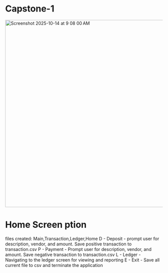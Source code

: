# Capstone-1

<img width="712" height="598" alt="Screenshot 2025-10-14 at 9 08 00 AM" src="https://github.com/user-attachments/assets/3ca42f45-89c3-4390-a56f-db16737ed8bf" />

# Home Screen ption
files created: Main,Transaction,Ledger,Home
D - Deposit - prompt user for description, vendor, and amount. Save positive transaction to transaction.csv
P - Payment - Prompt user for description, vendor, and amount. Save negative transaction to transaction.csv 
L - Ledger - Navigating to the ledger screen for viewing and reporting
E - Exit - Save all current file to csv and terminate the application









